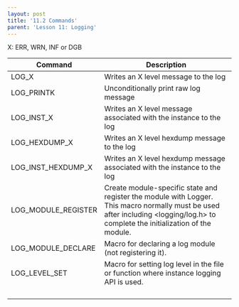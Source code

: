 ```yaml
---
layout: post
title: '11.2 Commands'
parent: 'Lesson 11: Logging'
---
```


X: ERR, WRN, INF or DGB 

| Command | Description |
| --- | --- |
| LOG_X | Writes an X level message to the log |
| LOG_PRINTK | Unconditionally print raw log message |
| LOG_INST_X | Writes an X level message associated with the instance to the log |
| LOG_HEXDUMP_X | Writes an X level hexdump message to the log |
| LOG_INST_HEXDUMP_X | Writes an X level hexdump message associated with the instance to the log |
| LOG_MODULE_REGISTER | Create module-specific state and register the module with Logger. This macro normally must be used after including <logging/log.h> to complete the initialization of the module. |
| LOG_MODULE_DECLARE | Macro for declaring a log module (not registering it).  |
| LOG_LEVEL_SET | Macro for setting log level in the file or function where instance logging API is used. |
|  |  |
|  |  |
|  |  |
|  |  |
